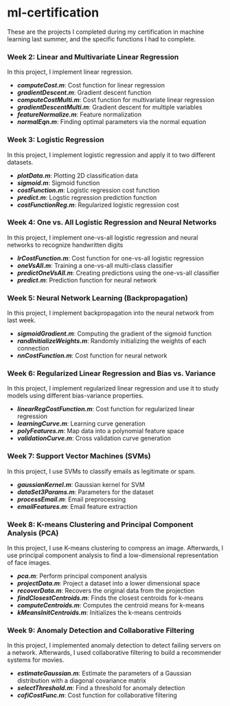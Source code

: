 # ml-certification
These are the projects I completed during my certification in machine learning last summer, and the specific functions I had to complete.

### Week 2: Linear and Multivariate Linear Regression

In this project, I implement linear regression.
  - ***computeCost.m***: Cost function for linear regression
  - ***gradientDescent.m***: Gradient descent function
  - ***computeCostMulti.m***: Cost function for multivariate linear regression
  - ***gradientDescentMulti.m***: Gradient descent for multiple variables
  - ***featureNormalize.m***: Feature normalization
  - ***normalEqn.m***: Finding optimal parameters via the normal equation

### Week 3: Logistic Regression

In this project, I implement logistic regression and apply it to two different datasets.
  - ***plotData.m***: Plotting 2D classification data
  - ***sigmoid.m***: Sigmoid function
  - ***costFunction.m***: Logistic regression cost function
  - ***predict.m***: Logstic regression prediction function
  - ***costFunctionReg.m***: Regularized logistic regression cost
  
### Week 4: One vs. All Logistic Regression and Neural Networks

In this project, I implement one-vs-all logistic regression and neural networks to recognize handwritten digits
  - ***lrCostFunction.m***: Cost function for one-vs-all logistic regression
  - ***oneVsAll.m***: Training a one-vs-all multi-class classifier
  - ***predictOneVsAll.m***: Creating predictions using the one-vs-all classifier
  - ***predict.m***: Prediction function for neural network 

### Week 5: Neural Network Learning (Backpropagation)

In this project, I implement backpropagation into the neural network from last week.
  - ***sigmoidGradient.m***: Computing the gradient of the sigmoid function
  - ***randInitializeWeights.m***: Randomly initializing the weights of each connection
  - ***nnCostFunction.m***: Cost function for neural network
  
### Week 6: Regularized Linear Regression and Bias vs. Variance

In this project, I implement regularized linear regression and use it to study models using different bias-variance properties. 
  - ***linearRegCostFunction.m***: Cost function for regularized linear regression
  - ***learningCurve.m***: Learning curve generation
  - ***polyFeatures.m***: Map data into a polynomial feature space
  - ***validationCurve.m***: Cross validation curve generation

### Week 7: Support Vector Machines (SVMs)

In this project, I use SVMs to classify emails as legitimate or spam.
  - ***gaussianKernel.m***: Gaussian kernel for SVM
  - ***dataSet3Params.m***: Parameters for the dataset
  - ***processEmail.m***: Email preprocessing
  - ***emailFeatures.m***: Email feature extraction
  
### Week 8: K-means Clustering and Principal Component Analysis (PCA)

In this project, I use K-means clustering to compress an image. Afterwards, I use principal component analysis to find a low-dimensional representation of face images.
  - ***pca.m***: Perform principal component analysis 
  - ***projectData.m***: Project a dataset into a lower dimensional space
  - ***recoverData.m***: Recovers the original data from the projection
  - ***findClosestCentroids.m***: Finds the closest centroids for k-means
  - ***computeCentroids.m***: Computes the centroid means for k-means
  - ***kMeansInitCentroids.m***: Initializes the k-means centroids
 
### Week 9: Anomaly Detection and Collaborative Filtering

In this project, I implemented anomaly detection to detect failing servers on a network. Afterwards, I used collaborative filtering to build a recommender systems for movies.
  - ***estimateGaussian.m***: Estimate the parameters of a Gaussian distribution with a diagonal covariance matrix
  - ***selectThreshold.m***: Find a threshold for anomaly detection
  - ***cofiCostFunc.m***: Cost function for collaborative filtering
